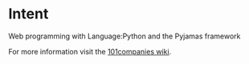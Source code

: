 # Intent
Web programming with Language:Python and the Pyjamas framework

For more information visit the [101companies wiki](http://www.101companies.org).